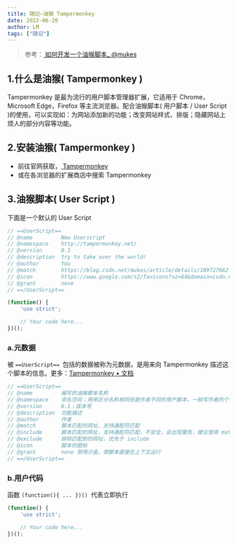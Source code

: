 ```yaml
---
title: 随记—油猴 Tampermonkey
date: 2022-06-20
author: LM
tags: ["随记"]
---
```


> 参考：[ 如何开发一个油猴脚本_ @mukes ](https://blog.csdn.net/mukes/article/details/109727662)

## 1.什么是油猴( Tampermonkey )

Tampermonkey 是最为流行的用户脚本管理器扩展，它适用于 Chrome，Microsoft Edge，Firefox 等主流浏览器。配合油猴脚本( 用户脚本 / User Script )的使用，可以实现如：为网站添加新的功能；改变网站样式、排版；隐藏网站上烦人的部分内容等功能。

## 2.安装油猴( Tampermonkey )

- 前往官网获取，[ Tampermonkey ](https://www.tampermonkey.net/)
- 或在各浏览器的扩展商店中搜索 Tampermonkey

## 3.油猴脚本( User Script )

下面是一个默认的 User Script

```javascript
// ==UserScript==
// @name         New Userscript
// @namespace    http://tampermonkey.net/
// @version      0.1
// @description  try to take over the world!
// @author       You
// @match        https://blog.csdn.net/mukes/article/details/109727662
// @icon         https://www.google.com/s2/favicons?sz=64&domain=csdn.net
// @grant        none
// ==/UserScript==

(function() {
    'use strict';

    // Your code here...
})();
```

### a.元数据

被 `==UserScript== `包括的数据被称为元数据，是用来向 Tampermonkey 描述这个脚本的信息。更多：[Tampermonkey • 文档](https://www.tampermonkey.net/documentation.php#metadata)

```javascript
// ==UserScript==
// @name         编写的油猴脚本名称
// @namespace    命名空间；用来区分名称相同但是作者不同的用户脚本，一般写作者的个人网址或博客地址
// @version      0.1；版本号
// @description  功能描述
// @author       作者
// @match        脚本匹配的网址，支持通配符匹配
// @include      脚本匹配的网址，支持通配符匹配，不安全，会出现警告，建议使用 match
// @exclude      排除匹配到的网址，优先于 include
// @icon         脚本的图标
// @grant        none 禁用沙盒，使脚本直接在上下文运行
// ==/UserScript==
```

### b.用户代码

函数 `(function(){ ... })() `代表立即执行

```javascript
(function() {
    'use strict';

    // Your code here...
})();
```

